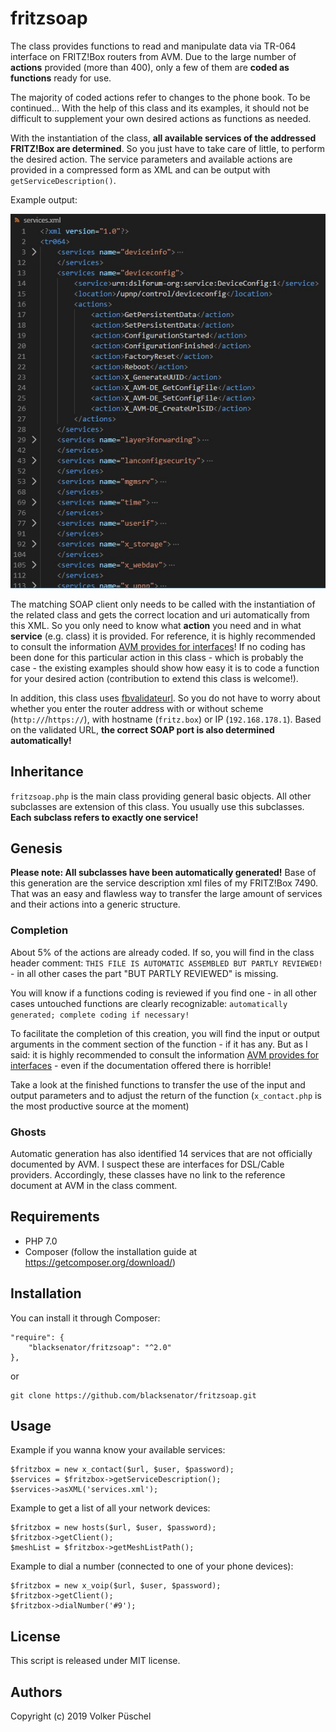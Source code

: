 # fritzsoap

The class provides functions to read and manipulate data via TR-064 interface on FRITZ!Box routers from AVM.
Due to the large number of **actions** provided (more than 400), only a few of them are **coded as functions** ready for use.

The majority of coded actions refer to changes to the phone book.
To be continued...
With the help of this class and its examples, it should not be difficult to supplement your own desired actions as functions as needed.

With the instantiation of the class, **all available services of the addressed FRITZ!Box are determined**. So you just have to take care of little, to perform the desired action.
The service parameters and available actions are provided in a compressed form as XML and can be output with `getServiceDescription()`.

Example output:

<img src="assets/services_xml.jpg"/>

The matching SOAP client only needs to be called with the instantiation of the related class and gets the correct location and uri automatically from this XML.
So you only need to know what **action** you need and in what **service** (e.g. class) it is provided.
For reference, it is highly recommended to consult the information [AVM provides for interfaces](https://avm.de/service/schnittstellen/)!
If no coding has been done for this particular action in this class - which is probably the case - the existing examples should show how easy it is to code a function for your desired action (contribution to extend this class is welcome!).

In addition, this class uses [fbvalidateurl](https://packagist.org/packages/blacksenator/fbvalidateurl). So you do not have to worry about whether you enter the router address with or without scheme (`http://`/`https://`), with hostname (`fritz.box`) or IP (`192.168.178.1`). Based on the validated URL, **the correct SOAP port is also determined automatically!**

## Inheritance

`fritzsoap.php` is the main class providing general basic objects. All other subclasses are extension of this class. You usually use this subclasses. **Each subclass refers to exactly one service!**

## Genesis

**Please note: All subclasses have been automatically generated!** Base of this generation are the service description xml files of my FRITZ!Box 7490. That was an easy and flawless way to transfer the large amount of services and their actions into a generic structure.

### Completion

About 5% of the actions are already coded. If so, you will find in the class header comment:
`THIS FILE IS AUTOMATIC ASSEMBLED BUT PARTLY REVIEWED!` - in all other cases the part "BUT PARTLY REVIEWED" is missing.

You will know if a functions coding is reviewed if you find one - in all other cases untouched functions are clearly recognizable:
`automatically generated; complete coding if necessary!`

To facilitate the completion of this creation, you will find the input or output arguments in the comment section of the function - if it has any.
But as I said: it is highly recommended to consult the information [AVM provides for interfaces](https://avm.de/service/schnittstellen/) -  even if the documentation offered there is horrible!

Take a look at the finished functions to transfer the use of the input and output parameters and to adjust the return of the function (`x_contact.php` is the most productive source at the moment)

### Ghosts

Automatic generation has also identified 14 services that are not officially documented by AVM. I suspect these are interfaces for DSL/Cable providers. Accordingly, these classes have no link to the reference document at AVM in the class comment.

## Requirements

  * PHP 7.0
  * Composer (follow the installation guide at https://getcomposer.org/download/)

## Installation

You can install it through Composer:

    "require": {
        "blacksenator/fritzsoap": "^2.0"
    },

or

    git clone https://github.com/blacksenator/fritzsoap.git

## Usage
Example if you wanna know your available services:

    $fritzbox = new x_contact($url, $user, $password);
    $services = $fritzbox->getServiceDescription();
    $services->asXML('services.xml');

Example to get a list of all your network devices:

    $fritzbox = new hosts($url, $user, $password);
    $fritzbox->getClient();
    $meshList = $fritzbox->getMeshListPath();

Example to dial a number (connected to one of your phone devices):

    $fritzbox = new x_voip($url, $user, $password);
    $fritzbox->getClient();
    $fritzbox->dialNumber('#9');

## License
This script is released under MIT license.

## Authors
Copyright (c) 2019 Volker Püschel